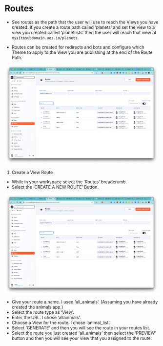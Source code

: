 # Routes

-   See routes as the path that the user will use to reach the Views you have created. If you create a route path called ‘planets’ and set the view to a view you created called ‘planetlists’ then the user will reach that view at `mysitesubdomain.ues.io/planets`.

-   Routes can be created for redirects and bots and configure which Theme to apply to the View you are publishing at the end of the Route Path.

![Create a route](./image1.png "Create a new routee")

1. Create a View Route

-   While in your workspace select the ‘Routes’ breadcrumb.
-   Select the ‘CREATE A NEW ROUTE’ Button.

![Assign a View to the route](./image1.png "Assign a View to the route")

-   Give your route a name. I used ‘all_animals’. (Assuming you have already created the animals app.)
-   Select the route type as ‘View’.
-   Enter the URL. I chose ‘allanimals’.
-   Choose a View for the route. I chose ‘animal_list’.
-   Select ‘GENERATE’ and then you will see the route in your routes list.
-   Select the route you just created ‘all_animals’ then select the ‘PREVIEW’ button and then you will see your view that you assigned to the route.
